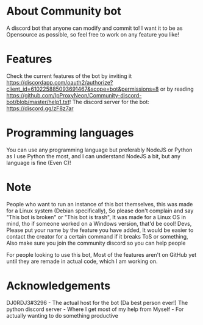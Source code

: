 # About Community bot
A discord bot that anyone can modify and commit to! I want it to be as Opensource as possible, so feel free to work on any feature you like!

# Features
Check the current features of the bot by inviting it https://discordapp.com/oauth2/authorize?client_id=610225885093691467&scope=bot&permissions=8 or by reading https://github.com/IpProxyNeon/Community-discord-bot/blob/master/help1.txt!
The discord server for the bot: https://discord.gg/zF8z7ar

# Programming languages
You can use any programming language but preferably NodeJS or Python as I use Python the most, and I can understand NodeJS a bit, but any language is fine (Even C)! 

# Note
People who want to run an instance of this bot themselves, this was made for a Linux system (Debian specifically), So please don't complain and say "This bot is broken" or "This bot is trash", It was made for a Linux OS in mind, tho if someone worked on a Windows version, that'd be cool!
Devs, Please put your name by the feature you have added, It would be easier to contact the creator for a certain command if it breaks ToS or something, Also make sure you join the community discord so you can help people

For people looking to use this bot, Most of the features aren't on GitHub yet until they are remade in actual code, which I am working on.

# Acknowledgements
DJ0RDJ3#3296 - The actual host for the bot (Da best person ever!)
The python discord server - Where I get most of my help from
Myself - For actually wanting to do something productive
